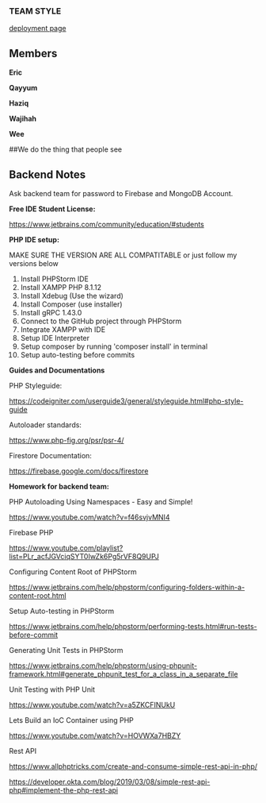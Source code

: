 ### TEAM STYLE

[deployment page](https://accedie-xcd.github.io/Team-Style-Software-Engineering/)

## Members

**Eric**

**Qayyum**

**Haziq**

**Wajihah**

**Wee**

##We do the thing that people see










## Backend Notes

Ask backend team for password to Firebase and MongoDB Account.


**Free IDE Student License:**

https://www.jetbrains.com/community/education/#students

**PHP IDE setup:**

MAKE SURE THE VERSION ARE ALL COMPATITABLE or just follow my versions below
 1. Install PHPStorm IDE
 2. Install XAMPP PHP 8.1.12
 3. Install Xdebug (Use the wizard)
 4. Install Composer (use installer)
 5. Install gRPC 1.43.0
 6. Connect to the GitHub project through PHPStorm
 7. Integrate XAMPP with IDE
 8. Setup IDE Interpreter
 9. Setup composer by running 'composer install' in terminal
 9. Setup auto-testing before commits

**Guides and Documentations**

PHP Styleguide:

https://codeigniter.com/userguide3/general/styleguide.html#php-style-guide

Autoloader standards:

https://www.php-fig.org/psr/psr-4/

Firestore Documentation:

https://firebase.google.com/docs/firestore
 
**Homework for backend team:**

PHP Autoloading Using Namespaces - Easy and Simple!

https://www.youtube.com/watch?v=f46svjvMNI4

Firebase PHP

https://www.youtube.com/playlist?list=PLr_acfJGVciqSYT0IwZk6Pg5rVF8Q9UPJ

Configuring Content Root of PHPStorm

https://www.jetbrains.com/help/phpstorm/configuring-folders-within-a-content-root.html

Setup Auto-testing in PHPStorm

https://www.jetbrains.com/help/phpstorm/performing-tests.html#run-tests-before-commit

Generating Unit Tests in PHPStorm

https://www.jetbrains.com/help/phpstorm/using-phpunit-framework.html#generate_phpunit_test_for_a_class_in_a_separate_file

Unit Testing with PHP Unit

https://www.youtube.com/watch?v=a5ZKCFINUkU

Lets Build an IoC Container using PHP

https://www.youtube.com/watch?v=HOVWXa7HBZY

Rest API

https://www.allphptricks.com/create-and-consume-simple-rest-api-in-php/

https://developer.okta.com/blog/2019/03/08/simple-rest-api-php#implement-the-php-rest-api
